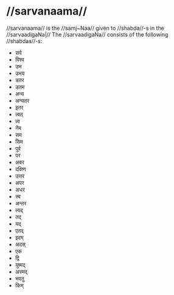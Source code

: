 # //sarvanaama//

//sarvanaama// is the //samj~Naa// given to //shabda//-s in the //sarvaadigaNa|// The //sarvaadigaNa// consists of the following //shabdas//-s:

- सर्व
- विश्व
- उभ
- उभय
- डतर
- डतम
- अन्य
- अन्यतर
- इतर
- त्वत्
- त्व
- नेम
- सम
- सिम
- पूर्व
- पर
- अवर
- दक्षिण
- उत्तर
- अपर
- अधर
- स्व
- अन्तर
- त्यद्
- तद्
- यद्
- एतद्
- इदम्
- अदस्
- एक
- द्वि
- युष्मद्
- अस्मद्
- भवतु
- किम्


<!--stackedit_data:
eyJoaXN0b3J5IjpbNTI1OTMzNDg1LDEyODIxMzg5NjEsMTM3Nz
k1NTg1NywtMTQ4NTUwNjY5MSw4OTQyMjM0MTUsOTAzODM2OTA0
LC0xNjc5NzI0ODQwXX0=
-->